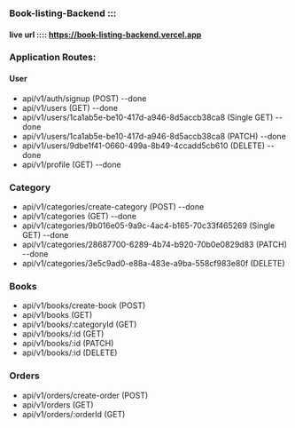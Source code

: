 ### Book-listing-Backend :::



#### live url ::::  https://book-listing-backend.vercel.app

### Application Routes:

#### User

- api/v1/auth/signup (POST)  --done
- api/v1/users (GET)   --done
- api/v1/users/1ca1ab5e-be10-417d-a946-8d5accb38ca8 (Single GET) --done
- api/v1/users/1ca1ab5e-be10-417d-a946-8d5accb38ca8 (PATCH) --done
- api/v1/users/9dbe1f41-0660-499a-8b49-4ccadd5cb610 (DELETE)  --done
- api/v1/profile (GET)  --done

### Category

- api/v1/categories/create-category (POST) --done
- api/v1/categories (GET) --done
- api/v1/categories/9b016e05-9a9c-4ac4-b165-70c33f465269 (Single GET) --done
- api/v1/categories/28687700-6289-4b74-b920-70b0e0829d83 (PATCH) --done
- api/v1/categories/3e5c9ad0-e88a-483e-a9ba-558cf983e80f (DELETE) 

### Books

- api/v1/books/create-book (POST)
- api/v1/books (GET)
- api/v1/books/:categoryId (GET)
- api/v1/books/:id (GET)
- api/v1/books/:id (PATCH)
- api/v1/books/:id (DELETE)

### Orders

- api/v1/orders/create-order (POST)
- api/v1/orders (GET) 
- api/v1/orders/:orderId (GET)